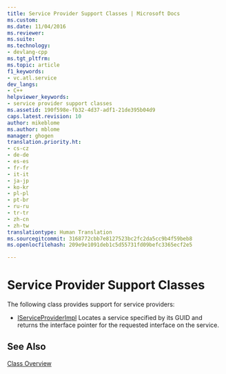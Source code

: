 ```yaml
---
title: Service Provider Support Classes | Microsoft Docs
ms.custom: 
ms.date: 11/04/2016
ms.reviewer: 
ms.suite: 
ms.technology:
- devlang-cpp
ms.tgt_pltfrm: 
ms.topic: article
f1_keywords:
- vc.atl.service
dev_langs:
- C++
helpviewer_keywords:
- service provider support classes
ms.assetid: 190f598e-fb32-4d37-adf1-21de395b04d9
caps.latest.revision: 10
author: mikeblome
ms.author: mblome
manager: ghogen
translation.priority.ht:
- cs-cz
- de-de
- es-es
- fr-fr
- it-it
- ja-jp
- ko-kr
- pl-pl
- pt-br
- ru-ru
- tr-tr
- zh-cn
- zh-tw
translationtype: Human Translation
ms.sourcegitcommit: 3168772cbb7e8127523bc2fc2da5cc9b4f59beb8
ms.openlocfilehash: 209e9e1091deb1c5d55731fd09befc3365ecf2e5

---
```

# Service Provider Support Classes
The following class provides support for service providers:  
  
-   [IServiceProviderImpl](../atl/reference/iserviceproviderimpl-class.md) Locates a service specified by its GUID and returns the interface pointer for the requested interface on the service.  
  
## See Also  
 [Class Overview](../atl/atl-class-overview.md)




<!--HONumber=Jan17_HO1-->


